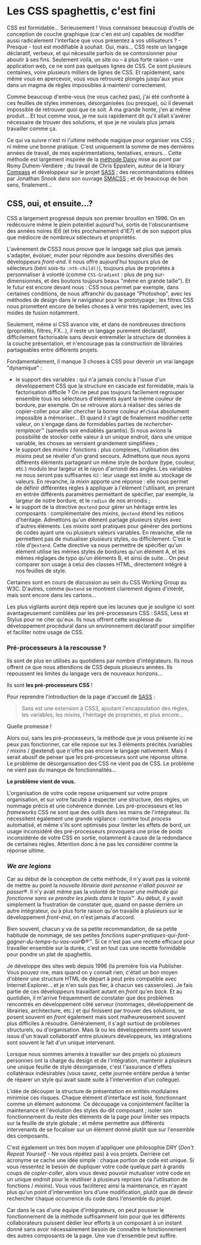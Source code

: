 # Les CSS spaghettis, c'est fini

CSS est formidable… Sérieusement ! Vous connaissez beaucoup d'outils de conception de couche graphique (car c'en est un) capables de modifier aussi radicalement l'interface que vous présentez à vos utilisateurs ? - Presque - tout est modifiable à souhait. Oui, mais… CSS reste un langage déclaratif, verbeux, et qui nécessite parfois de se contorsionner pour aboutir à ses fins. Seulement voilà, un site ou – à plus forte raison – une application web, ce ne sont pas quelques lignes de CSS. Ce sont plusieurs centaines, voire plusieurs milliers de lignes de CSS. Et rapidement, sans même vous en apercevoir, vous vous retrouvez plongés jusqu'aux yeux dans un magma de règles impossibles à maintenir correctement.

Comme beaucoup d'entre-vous (ne vous cachez pas), j'ai été confronté à ces feuilles de styles immenses, désorganisées (ou presque), où il devenait impossible de retrouver quoi que ce soit. À ma grande honte, j'en ai même produit… Et tout comme vous, je me suis rapidement dit qu'il allait s'avérer nécessaire de trouver des solutions, et que je ne voulais plus jamais travailler comme ça.

Ce qui va suivre n'est ni l'ultime méthode magique pour organiser vos CSS ; ni même une bonne pratique. C'est uniquement la somme de mes dernières années de travail, de mes expérimentations, tentatives, erreurs… Cette méthode est largement inspirée de la [méthode Daisy](http://romy.tetue.net/methode-daisy) mise au point par Romy Duhem-Verdière ; du travail de Chris Eppstein, auteur de la library [Compass](http://compass-style.org/) et développeur sur le projet [SASS](http://sass-lang.com/) ; des recommandations éditées par Jonathan Snook dans son ouvrage [SMACSS](http://smacss.com/) ; et de beaucoup de bon sens, finalement…

## CSS, oui, et ensuite…?

CSS a largement progressé depuis son premier brouillon en 1996. On en redécouvre même le plein potentiel aujourd'hui, sortis de l'obscurantisme des années noires IE6 (et très prochainement d'IE7) et de son support plus que médiocre de nombreux sélecteurs et propriétés.

L'avènement de CSS3 nous prouve que le langage sait plus que jamais s'adapter, évoluer, muter pour répondre aux besoins diversifiés des développeurs _front-end_. Il nous offre aujourd'hui toujours plus de sélecteurs (béni sois-tu `:nth-child()`), toujours plus de propriétés à personnaliser à volonté (comme `CSS-Gradient` : plus de png sur-dimensionnés, et des boutons toujours beaux "même en grande taille"). Et le futur est encore devant nous : CSS nous permet par exemple, dans certaines conditions, de nous affranchir du passage "Photoshop", avec les méthodes de design dans le navigateur pour le prototypage ; les filtres CSS nous promettent encore de belles choses à venir très rapidement, avec les modes de fusion notamment.

Seulement, même si CSS avance vite, et dans de nombreuses directions (propriétés, filtres, FX…), il reste un langage purement déclaratif, difficilement factorisable sans devoir entremêler la structure de données à la couche présentation, et n'encourage pas la construction de librairies partageables entre différents projets.

Fondamentalement, il manque 3 choses à CSS pour devenir un vrai langage "dynamique" :

- le support des variables : qui n'a jamais conclu à l'issue d'un développement CSS que la structure en cascade est formidable, mais la factorisation difficile ? On ne peut pas toujours facilement regrouper ensemble tous les sélecteurs d'éléments ayant la même couleur de bordure, par exemple. On se retrouve alors à réaliser des séries de copier-coller pour aller chercher la bonne couleur `#fc5da4` absolument impossible à mémoriser… Et quand il s'agit de finalement modifier cette valeur, on s'engage dans de formidables parties de _rechercher-remplacer_™ (samedis soir endiablés garantis). Si nous avions la possibilité de stocker cette valeur à un unique endroit, dans une unique variable, les choses se verraient grandement simplifiées ;
- le support des _mixins_ / fonctions : plus complexes, l'utilisation des _mixins_ peut se révéler d'un grand secours. Admettons que nous ayons différents éléments partageant un même style de bordure (type, couleur, etc.) modulo leur largeur et le rayon d'arrondi des angles. Les variables ne nous seront pas suffisantes ici : leur usage est limité au stockage de valeurs. En revanche, la _mixin_ apporte une réponse : elle nous permet de définir différentes règles à appliquer à l'élément l'utilisant, en prenant en entrée différents paramètres permettant de spécifier, par exemple, la largeur de notre bordure, et le `radius` de nos arrondis ;
- le support de la directive `@extend` pour gérer un héritage entre les composants : complémentaire des _mixins_, `@extend` étend les notions d'héritage. Admettons qu'un élément partage plusieurs styles avec d'autres éléments. Les _mixins_ sont pratiques pour générer des portions de codes ayant une ou plusieurs valeurs variables. En revanche, elle ne permettent pas de mutualiser plusieurs styles, ou difficilement. C'est le rôle d'`@extend`. Cette directive va nous permettre de spécifier qu'un élément utilise les mêmes styles de bordures qu'un élément A, et les mêmes réglages de typo qu'un éléments B, et ainsi de suite… On peut comparer son usage à celui des classes HTML, directement intégré à nos feuilles de style.

Certaines sont en cours de discussion au sein du CSS Working Group au W3C. D'autres, comme `@extend` se montrent clairement dignes d'intérêt, mais sont encore dans les cartons…

Les plus vigilants auront déjà repéré que les lacunes que je souligne ici sont avantageusement comblées par les pré-processeurs CSS : SASS, Less et Stylus pour ne citer qu'eux. Ils nous offrent cette souplesse du développement procédural dans un environnement déclaratif pour simplifier et faciliter notre usage de CSS.

### Pré-processeurs à la rescousse ?

Ils sont de plus en utilisés au quotidiens par nombre d'intégrateurs. Ils nous offrent ce que nous attendions de CSS depuis plusieurs années. Ils repoussent les limites du langage vers de nouveaux horizons…

Ils sont **les pré-processeurs CSS** !

Pour reprendre l'introduction de la page d'accueil de [SASS](http://sass-lang.com) :

> Sass est une extension à CSS3, ajoutant l'encapsulation des règles, les variables, les _mixins_, l'héritage de propriétés, et plus encore…

Quelle promesse !

Alors oui, sans les pré-processeurs, la méthode que je vous présente ici ne peux pas fonctionner, car elle repose sur les 3 éléments précités (variables / _mixins_ / @extend) que n'offre pas encore le langage nativement. Mais il serait abusif de penser que les pré-processeurs sont une réponse ultime. Le problème de désorganisation des CSS ne vient pas de CSS. Le problème ne vient pas du manque de fonctionnalités…

**Le problème vient de vous.**

L'organisation de votre code repose uniquement sur votre propre organisation, et sur votre faculté à respecter une structure, des règles, un nommage précis et une cohérence donnée. Les pré-processeurs et les _frameworks_ CSS ne sont que des outils dans les mains de l'intégrateur. Ils nécessitent également une grande vigilance : comme tout _process_ automatisé, et même s'ils sont optimisés pour limiter les effets de bord, un usage inconsidéré des pré-processeurs provoquera une prise de poids inconsidérée de votre CSS en sortie, notamment à cause de la redondance de certaines règles. Attention donc à ne pas les considérer comme la réponse ultime.

### _We are legions_

Car au début de la conception de cette méthode, il n'y avait pas la volonté de mettre au point la _nouvelle librairie dont personne n'allait pouvoir se passer_®. Il n'y avait même pas la volonté de trouver _une méthode qui fonctionne sans se prendre les pieds dans le tapis_™. Au début, il y avait simplement la frustration de constater que, quand on passe derrière un autre intégrateur, ou à plus forte raison qu'on travaille à plusieurs sur le développement _front-end_, on n'est jamais d'accord.

Bien souvent, chacun y va de sa petite recommandation, de sa petite habitude de nommage, de ses petites _fonctions super-pratiques-qui-font-gagner-du-temps-tu-vas-voir_©®™. Si ce n'est pas une recette efficace pour travailler ensemble sur la durée, c'est en tout cas une recette formidable pour pondre un plat de spaghettis.

Je développe des sites web depuis 1996 (la première fois via Publisher. Vous pouvez rire, mais quand on y connaît rien, c'était un bon moyen d'obtenir une structure HTML de départ à peut près compatible avec Internet Explorer… et je n'en suis pas fier, à chacun ses casseroles). Je fais partie de ces développeurs travaillant autant en _front_ qu'en _back_. Et au quotidien, il m'arrive fréquemment de constater que des problèmes rencontrés en développement côté serveur (nommages, développement de librairies, architecture, etc.) et qui finissent par trouver des solutions, se posent souvent en _front_ également mais sont malheureusement souvent plus difficiles à résoudre. Généralement, il s'agit surtout de problèmes structurels, ou d'organisation. Mais là ou les développements sont souvent issus d'un travail collaboratif entre plusieurs développeurs, les intégrations sont souvent le fait d'un unique intervenant.

Lorsque nous sommes amenés à travailler sur des projets où plusieurs personnes ont la charge du design et de l'intégration, maintenir à plusieurs une unique feuille de style désorganisée, c'est l'assurance d'effets collatéraux indésirables (vous savez, cette journée entière perdue à tenter de réparer un style qui avait sauté suite à l'intervention d'un collègue).

L'idée de découper la structure de présentation en entités modulaires minimise ces risques. Chaque élément d'interface est isolé, fonctionnant comme un élément autonome. Ce découpage va conjointement faciliter la maintenance et l'évolution des styles du-dit composant ; isoler son fonctionnement du reste des éléments de la page pour limiter ses impacts sur la feuille de style globale ; et même permettre aux différents intervenants de se focaliser sur un élément donné plutôt que sur l'ensemble des composants.

C'est également un très bon moyen d'appliquer une philosophie DRY (_Don't Repeat Yourself_ - Ne vous répétez pas) à vos projets. Derrière cet acronyme se cache une idée simple : chaque portion de code est unique. Si vous ressentez le besoin de dupliquer votre code quelque part à grands coups de _copier-coller_, alors vous devez pouvoir mutualiser votre code en un unique endroit pour le réutiliser à plusieurs reprises (via l'utilisation de fonctions / _mixins_). Vous vous faciliterez ainsi la maintenance, en n'ayant plus qu'un point d'intervention lors d'une modification, plutôt que de devoir rechercher chaque occurrence du code dans l'ensemble du projet.

Car dans le cas d'une équipe d'intégrateurs, on peut pousser le fonctionnement de la méthode suffisamment loin pour que les différents collaborateurs puissent dédier leur efforts à un composant à un instant donné sans avoir nécessairement besoin de connaître le fonctionnement des autres composants de la page. Une vue d'ensemble peut suffire.


